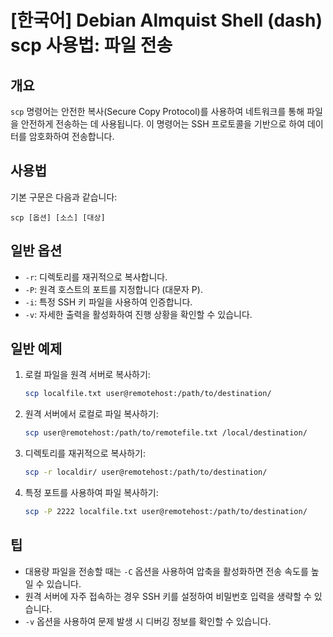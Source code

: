 # [한국어] Debian Almquist Shell (dash) scp 사용법: 파일 전송

## 개요
`scp` 명령어는 안전한 복사(Secure Copy Protocol)를 사용하여 네트워크를 통해 파일을 안전하게 전송하는 데 사용됩니다. 이 명령어는 SSH 프로토콜을 기반으로 하여 데이터를 암호화하여 전송합니다.

## 사용법
기본 구문은 다음과 같습니다:
```
scp [옵션] [소스] [대상]
```

## 일반 옵션
- `-r`: 디렉토리를 재귀적으로 복사합니다.
- `-P`: 원격 호스트의 포트를 지정합니다 (대문자 P).
- `-i`: 특정 SSH 키 파일을 사용하여 인증합니다.
- `-v`: 자세한 출력을 활성화하여 진행 상황을 확인할 수 있습니다.

## 일반 예제
1. 로컬 파일을 원격 서버로 복사하기:
   ```bash
   scp localfile.txt user@remotehost:/path/to/destination/
   ```

2. 원격 서버에서 로컬로 파일 복사하기:
   ```bash
   scp user@remotehost:/path/to/remotefile.txt /local/destination/
   ```

3. 디렉토리를 재귀적으로 복사하기:
   ```bash
   scp -r localdir/ user@remotehost:/path/to/destination/
   ```

4. 특정 포트를 사용하여 파일 복사하기:
   ```bash
   scp -P 2222 localfile.txt user@remotehost:/path/to/destination/
   ```

## 팁
- 대용량 파일을 전송할 때는 `-C` 옵션을 사용하여 압축을 활성화하면 전송 속도를 높일 수 있습니다.
- 원격 서버에 자주 접속하는 경우 SSH 키를 설정하여 비밀번호 입력을 생략할 수 있습니다.
- `-v` 옵션을 사용하여 문제 발생 시 디버깅 정보를 확인할 수 있습니다.